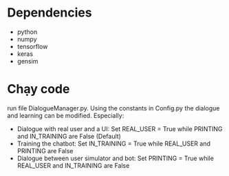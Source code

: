 
# Dependencies
* python
* numpy
* tensorflow
* keras
* gensim

# Chạy code
run file DialogueManager.py. 
Using the constants in Config.py the dialogue and learning can be modified. 
Especially:
* Dialogue with real user and a UI: Set REAL_USER = True while PRINTING and IN_TRAINING are False (Default)
* Training the chatbot: Set IN_TRAINING = True while REAL_USER and PRINTING are False
* Dialogue between user simulator and bot: Set PRINTING = True while REAL_USER and IN_TRAINING are False



